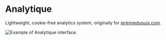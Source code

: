 # Analytique
Lightweight, cookie-free analytics system, originally for [jeremiedupuis.com](https://jeremiedupuis.com).

![Example of Analytique interface.](https://analytique.jeremiedupuis.com/resources/graphics/github-thumbnail.png)
